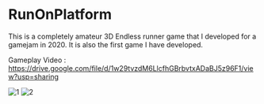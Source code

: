 # RunOnPlatform

This is a completely amateur 3D Endless runner game that I developed for a gamejam in 2020. It is also the first game I have developed.

Gameplay Video : https://drive.google.com/file/d/1w29tvzdM6LlcfhGBrbvtxADaBJ5z96F1/view?usp=sharing

![1](https://user-images.githubusercontent.com/46058770/152029220-1f4b691e-1fdf-4db2-8be4-9af00b00a540.png)
![2](https://user-images.githubusercontent.com/46058770/152029224-c3984adb-3764-488e-8fad-d820c32bed92.png)
